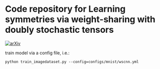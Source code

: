 # Code repository for Learning symmetries via weight-sharing with doubly stochastic tensors



[![arXiv](https://img.shields.io/badge/arXiv-2412.04594-b31b1b.svg)](https://arxiv.org/pdf/2412.04594)


train model via a config file, i.e.:

```
python train_imagedataset.py --config=configs/mnist/wscnn.yml
```

